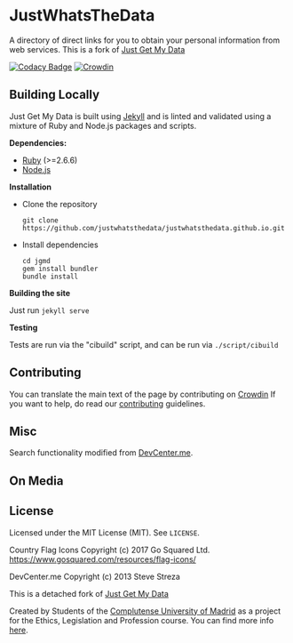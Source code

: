 JustWhatsTheData
============

A directory of direct links for you to obtain your personal information from web services.
This is a fork of [Just Get My Data](https://justgetmydata.com/)

[![Codacy Badge](https://app.codacy.com/project/badge/Grade/3b1d799740f64a85a5616951ef1d5ed3)](https://www.codacy.com/gh/justgetmydata/jgmd/dashboard?utm_source=github.com&amp;utm_medium=referral&amp;utm_content=justgetmydata/jgmd&amp;utm_campaign=Badge_Grade)
[![Crowdin](https://badges.crowdin.net/jgmd/localized.svg)](https://crowdin.com/project/jgmd)

## Building Locally

Just Get My Data is built using [Jekyll](https://jekyllrb.com/) and is linted and
validated using a mixture of Ruby and Node.js packages and scripts.

**Dependencies:**

- [Ruby](https://www.ruby-lang.org) (>=2.6.6)
- [Node.js](https://nodejs.org)

**Installation**

- Clone the repository

  ```
  git clone https://github.com/justwhatsthedata/justwhatsthedata.github.io.git
  ```

- Install dependencies

  ```
  cd jgmd
  gem install bundler
  bundle install
  ```

**Building the site**

Just run `jekyll serve`

**Testing**

Tests are run via the "cibuild" script, and can be run via `./script/cibuild`

## Contributing

You can translate the main text of the page by contributing on [Crowdin](https://crowdin.com/project/jgmd)
If you want to help, do read our [contributing](CONTRIBUTING.md) guidelines.

## Misc

Search functionality modified from [DevCenter.me](https://github.com/stevestreza/DevCenter.me).

## On Media

## License

Licensed under the MIT License (MIT). See `LICENSE`.

Country Flag Icons Copyright (c) 2017 Go Squared Ltd. https://www.gosquared.com/resources/flag-icons/

DevCenter.me Copyright (c) 2013 Steve Streza

This is a detached fork of [Just Get My Data](https://justgetmydata.com/)

Created by Students of the [Complutense University of Madrid](https://www.ucm.es/) as a project for the Ethics, Legislation and Profession course. You can find more info [here](https://wikis.fdi.ucm.es/ELP/Trabajo:JustGetMyData).
